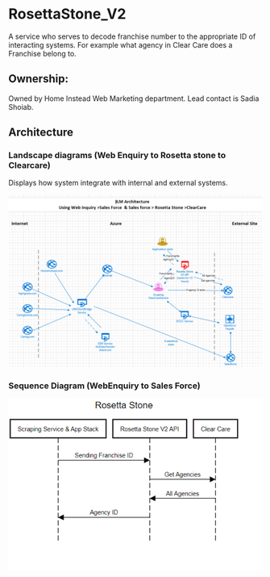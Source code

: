 # RosettaStone_V2
A service who serves to decode franchise number to the appropriate ID of interacting systems.  For example what agency in Clear Care does a Franchise belong to.
## Ownership:
Owned by Home Instead Web Marketing department. Lead contact is Sadia Shoiab.

## Architecture

### Landscape diagrams (Web Enquiry to Rosetta stone to Clearcare)
Displays how system integrate with internal and external systems.

![landsscape](Documentation/Readme_images/RosettaStone.PNG)  
     
### Sequence Diagram (WebEnquiry to Sales Force)

![sequence](Documentation/Readme_images/RosettaStone_SEQ.PNG) 
